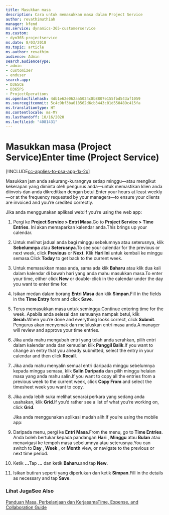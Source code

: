 ```yaml
---
title: Masukkan masa
description: Cara untuk memasukkan masa dalam Project Service
author: revathimuthiah
manager: kfend
ms.service: dynamics-365-customerservice
ms.custom:
- dyn365-projectservice
ms.date: 8/03/2018
ms.topic: article
ms.author: revathim
audience: Admin
search.audienceType:
- admin
- customizer
- enduser
search.app:
- D365CE
- D365PS
- ProjectOperations
ms.openlocfilehash: 4db1e62e062aa5024c8b8807e155fbd543af1059
ms.sourcegitcommit: 5c4c9bf3ba018562d6cb3443c01d550489c415fa
ms.translationtype: HT
ms.contentlocale: ms-MY
ms.lasthandoff: 10/16/2020
ms.locfileid: "4081431"
---
```

# <a name="enter-time-project-service"></a><span data-ttu-id="a3e39-103">Masukkan masa (Project Service)</span><span class="sxs-lookup"><span data-stu-id="a3e39-103">Enter time (Project Service)</span></span>

[!INCLUDE[cc-applies-to-psa-app-1x-2x](../includes/cc-applies-to-psa-app-1x-2x.md)]

<span data-ttu-id="a3e39-104">Masukkan jam anda sekurang-kurangnya setiap minggu—atau mengikut kekerapan yang diminta oleh pengurus anda—untuk memastikan klien anda diinvois dan anda dikreditkan dengan betul.</span><span class="sxs-lookup"><span data-stu-id="a3e39-104">Enter your hours at least weekly—or at the frequency requested by your managers—to ensure your clients are invoiced and you’re credited correctly.</span></span>  
  
 <span data-ttu-id="a3e39-105">Jika anda menggunakan aplikasi web:</span><span class="sxs-lookup"><span data-stu-id="a3e39-105">If you’re using the web app:</span></span>  
  
1. <span data-ttu-id="a3e39-106">Pergi ke **Project Service > Entri Masa**.</span><span class="sxs-lookup"><span data-stu-id="a3e39-106">Go to **Project Service > Time Entries**.</span></span> <span data-ttu-id="a3e39-107">Ini akan memaparkan kalendar anda.</span><span class="sxs-lookup"><span data-stu-id="a3e39-107">This brings up your calendar.</span></span>  
  
2. <span data-ttu-id="a3e39-108">Untuk melihat jadual anda bagi minggu sebelumnya atau seterusnya, klik **Sebelumnya** atau **Seterusnya**.</span><span class="sxs-lookup"><span data-stu-id="a3e39-108">To see your calendar for the previous or next week, click **Previous** or **Next**.</span></span> <span data-ttu-id="a3e39-109">Klik **Hari Ini** untuk kembali ke minggu semasa.</span><span class="sxs-lookup"><span data-stu-id="a3e39-109">Click **Today** to get back to the current week.</span></span>  
  
3. <span data-ttu-id="a3e39-110">Untuk memasukkan masa anda, sama ada klik **Baharu** atau klik dua kali dalam kalendar di bawah hari yang anda mahu masukkan masa.</span><span class="sxs-lookup"><span data-stu-id="a3e39-110">To enter your time, either click **New** or double-click in the calendar under the day you want to enter time for.</span></span>  
  
4. <span data-ttu-id="a3e39-111">Isikan medan dalam borang **Entri Masa** dan klik **Simpan**.</span><span class="sxs-lookup"><span data-stu-id="a3e39-111">Fill in the fields in the **Time Entry** form and click **Save**.</span></span>  
  
5. <span data-ttu-id="a3e39-112">Terus memasukkan masa untuk seminggu.</span><span class="sxs-lookup"><span data-stu-id="a3e39-112">Continue entering time for the week.</span></span> <span data-ttu-id="a3e39-113">Apabila anda selesai dan semuanya nampak betul, klik **Serah**.</span><span class="sxs-lookup"><span data-stu-id="a3e39-113">When you’re done and everything looks correct, click **Submit**.</span></span> <span data-ttu-id="a3e39-114">Pengurus akan menyemak dan meluluskan entri masa anda.</span><span class="sxs-lookup"><span data-stu-id="a3e39-114">A manager will review and approve your time entries.</span></span>  
  
6. <span data-ttu-id="a3e39-115">Jika anda mahu mengubah entri yang telah anda serahkan, pilih entri dalam kalendar anda dan kemudian klik **Panggil Balik**.</span><span class="sxs-lookup"><span data-stu-id="a3e39-115">If you want to change an entry that you already submitted, select the entry in your calendar and then click **Recall**.</span></span>  
  
7. <span data-ttu-id="a3e39-116">Jika anda mahu menyalin semual entri daripada minggu sebelumnya kepada minggu semasa, klik **Salin Daripada** dan pilih minggu helaian masa yang anda mahu salin.</span><span class="sxs-lookup"><span data-stu-id="a3e39-116">If you want to copy all the entries from a previous week to the current week, click **Copy From** and select the timesheet week you want to copy.</span></span>  
  
8. <span data-ttu-id="a3e39-117">Jika anda lebih suka melihat senarai perkara yang sedang anda usahakan, klik **Grid**.</span><span class="sxs-lookup"><span data-stu-id="a3e39-117">If you’d rather see a list of what you’re working on, click **Grid**.</span></span>  
  
   <span data-ttu-id="a3e39-118">Jika anda menggunakan aplikasi mudah alih:</span><span class="sxs-lookup"><span data-stu-id="a3e39-118">If you’re using the mobile app:</span></span>  
  
9. <span data-ttu-id="a3e39-119">Daripada menu, pergi ke **Entri Masa**.</span><span class="sxs-lookup"><span data-stu-id="a3e39-119">From the menu, go to **Time Entries**.</span></span>     <span data-ttu-id="a3e39-120">Anda boleh bertukar kepada pandangan **Hari** , **Minggu** atau **Bulan** atau menavigasi ke tempoh masa sebelumnya atau seterusnya.</span><span class="sxs-lookup"><span data-stu-id="a3e39-120">You can switch to **Day** , **Week** , or **Month** view, or navigate to the previous or next time period.</span></span>  
  
10. <span data-ttu-id="a3e39-121">Ketik **…**</span><span class="sxs-lookup"><span data-stu-id="a3e39-121">Tap **…**</span></span> <span data-ttu-id="a3e39-122">dan ketik **Baharu**.</span><span class="sxs-lookup"><span data-stu-id="a3e39-122">and tap **New**.</span></span>  
  
11. <span data-ttu-id="a3e39-123">Isikan butiran seperti yang diperlukan dan ketik **Simpan**.</span><span class="sxs-lookup"><span data-stu-id="a3e39-123">Fill in the details as necessary and tap **Save**.</span></span>  
  
### <a name="see-also"></a><span data-ttu-id="a3e39-124">Lihat Juga</span><span class="sxs-lookup"><span data-stu-id="a3e39-124">See Also</span></span>  
 [<span data-ttu-id="a3e39-125">Panduan Masa, Perbelanjaan dan Kerjasama</span><span class="sxs-lookup"><span data-stu-id="a3e39-125">Time, Expense, and Collaboration Guide</span></span>](../psa/time-expense-collaboration-guide.md)
